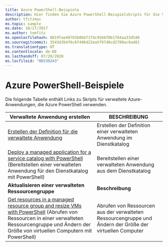 ```yaml
---
title: Azure PowerShell-Beispiele
description: Hier finden Sie Azure PowerShell-Beispielskripts für die Verwendung mit Azure Managed Applications.
author: tfitzmac
ms.topic: sample
ms.date: 10/27/2017
ms.author: tomfitz
ms.openlocfilehash: 8819fae48703b0bbf1f4c9566f0b1f64aa33d540
ms.sourcegitcommit: 3543d3b4f6c6f496d22ea5f97d8cd2700ac9a481
ms.translationtype: HT
ms.contentlocale: de-DE
ms.lasthandoff: 07/20/2020
ms.locfileid: "86539243"
---
```

# <a name="azure-powershell-samples"></a>Azure PowerShell-Beispiele

Die folgende Tabelle enthält Links zu Skripts für verwaltete Azure-Anwendungen, die Azure PowerShell verwenden.

| Verwaltete Anwendung erstellen | BESCHREIBUNG |
| -------------------------- | ----------- |
| [Erstellen der Definition für die verwaltete Anwendung](scripts/managed-application-powershell-sample-create-definition.md) | Erstellen der Definition einer verwalteten Anwendung im Dienstkatalog  |
| [Deploy a managed application for a service catalog with PowerShell](scripts/managed-application-poweshell-sample-create-application.md) (Bereitstellen einer verwalteten Anwendung für den Dienstkatalog mit PowerShell) | Bereitstellen einer verwalteten Anwendung aus dem Dienstkatalog  |
|**Aktualisieren einer verwalteten Ressourcengruppe**| **Beschreibung** |
| [Get resources in a managed resource group and resize VMs with PowerShell](scripts/managed-application-powershell-sample-get-managed-group-resize-vm.md) (Abrufen von Ressourcen in einer verwalteten Ressourcengruppe und Ändern der Größe von virtuellen Computern mit PowerShell) | Abrufen von Ressourcen aus der verwalteten Ressourcengruppe und Ändern der Größe der virtuellen Computer |
